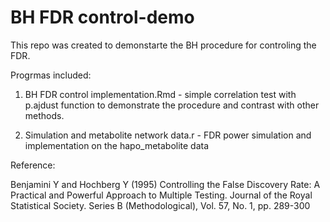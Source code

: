 # BH FDR control-demo

This repo was created to demonstarte the BH procedure for controling the FDR.

Progrmas included:

1. BH FDR control implementation.Rmd - simple correlation test with p.ajdust function to demonstrate the procedure and contrast with other methods.

2. Simulation and metabolite network data.r - FDR power simulation and implementation on the hapo_metabolite data


Reference:

Benjamini Y and Hochberg Y (1995) Controlling the False Discovery Rate: A Practical and Powerful Approach to Multiple Testing. 
Journal of the Royal Statistical Society. Series B (Methodological), Vol. 57, No. 1, pp. 289-300
